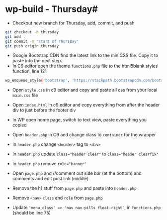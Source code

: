 # wp-build - Thursday#
- Checkout new branch for Thursday, add, commit, and push
```sh
git checkout -b thursday
git add .
git commit -m "start of Thursday"
git push origin thursday
```
- Google Bootstrap CDN find the latest link to the min CSS file. Copy it to paste into the next step.
- In C9 editor open the theme ```functions.php``` file to the html5blank styles function, line 121
```sh
wp_enqueue_style('bootstrap', 'https://stackpath.bootstrapcdn.com/bootstrap/4.3.1/css/bootstrap.min.css'); 
```

- Open ```style.css``` in c9 editor and copy and paste all css from your local ```main.css``` file

- Open ```index.html``` in c9 editor and copy everything from after the header div to just before the footer div

- In WP open home page, switch to text view, paste everything you copied

- Open ```header.php``` in C9 and change class to ```container``` for the wrapper
- In ```header.php``` change ```<header>``` tag to ```<div>``` 
- In ```header.php``` update ```class="header clear"``` to ```class="header clearfix"```
- In ```header.php``` remove ```role="banner"```
- Open ```page.php``` and //comment out side bar (at the bottom) and comments and edit post link (middle)
- Remove the h1 stuff from ```page.php``` and paste into ```header.php```
- Remove ```<nav>``` ```class``` and ```role``` from ```page.php```
- Update ```'menu_class' => 'nav nav-pills float-right'```, in ```functions.php``` (should be line 75)
